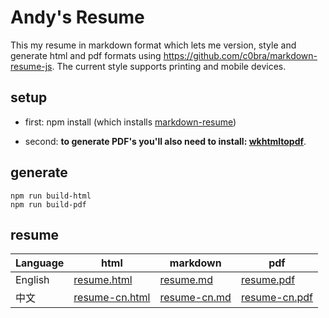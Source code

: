 Andy's Resume
=============

This my resume in markdown format which lets me version, style and generate html and pdf formats using https://github.com/c0bra/markdown-resume-js. The current style supports printing and mobile devices.

## setup
* first: npm install (which installs [markdown-resume](https://github.com/there4/markdown-resume))

* second: __to generate PDF's you'll also need to install: [wkhtmltopdf](https://github.com/pdfkit/pdfkit/wiki/Installing-WKHTMLTOPDF)__.

## generate
```shell
npm run build-html
npm run build-pdf
```
## resume
| Language | html                         | markdown                  | pdf                         |
|----------|------------------------------|---------------------------|-----------------------------|
| English  | [resume.html][cv-html]       | [resume.md][cv-md]        | [resume.pdf][cv-pdf]        |
| 中文     | [resume-cn.html][cv-cn-html] | [resume-cn.md][cv-cn-md]  | [resume-cn.pdf][cv-cn-pdf]  |

[cv-html]: http://htmlpreview.github.io/?https://github.com/liusenhua/resume/blob/master/resume.html
[cv-cn-html]: http://htmlpreview.github.io/?https://github.com/liusenhua/resume/blob/master/resume-cn.html
[cv-md]: https://github.com/liusenhua/resume/blob/master/resume.md
[cv-cn-md]: https://github.com/liusenhua/resume/blob/master/resume-cn.md
[cv-pdf]: https://github.com/liusenhua/resume/blob/master/resume.pdf
[cv-cn-pdf]: https://github.com/liusenhua/resume/blob/master/resume-cn.pdf
